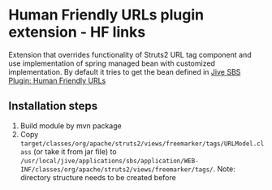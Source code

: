 Human Friendly URLs plugin extension - HF links
===============================================

Extension that overrides functionality of Struts2 URL tag component and use implementation of spring managed bean with customized implementation.
By default it tries to get the bean defined in [Jive SBS Plugin: Human Friendly URLs](https://github.com/jbossorg/sbs-human-friendly-urls)

Installation steps
------------------

1. Build module by mvn package
2. Copy `target/classes/org/apache/struts2/views/freemarker/tags/URLModel.class` (or take it from jar file)
   to `/usr/local/jive/applications/sbs/application/WEB-INF/classes/org/apache/struts2/views/freemarker/tags/`.
   Note: directory structure needs to be created before